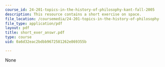 ```yaml
---
course_id: 24-201-topics-in-the-history-of-philosophy-kant-fall-2005
description: This resource contains a short exercise on space.
file_location: /coursemedia/24-201-topics-in-the-history-of-philosophy-kant-fall-2005/0a6d32eac2bdbb9672581262e869355b_short_exer_answr.pdf
file_type: application/pdf
layout: pdf
title: short_exer_answr.pdf
type: course
uid: 0a6d32eac2bdbb9672581262e869355b

---
```

None